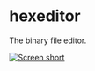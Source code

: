 hexeditor
=========

The binary file editor.

[![Screen short](https://raw.github.com/javadev/hexeditor/master/hexeditor.png)](https://github.com/javadev/hexeditor/)
